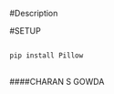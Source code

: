#Description
<!-- This is an interactive text-based adventure game made during our first semester that immerses players in a captivating storyline. Assume the role of Lancelot, a renowned inventor who must uncover the mystery behind the theft of his fortune and the disappearance of his wife, Emma. This game allows players to navigate through a narrative, make choices that shape the outcome, and embark on a quest to solve the puzzle, encountering various characters and locations along the way. Obviously this project was made during first semester , so please dont judge :)-->
#SETUP
<!--Pillow library installation:-->
<pre>
<code>
pip install Pillow
</code>
</pre>
####CHARAN S GOWDA